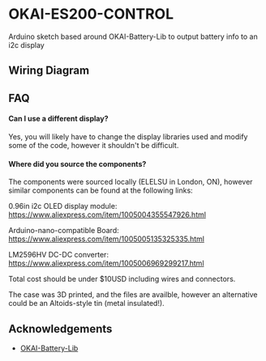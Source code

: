 
# OKAI-ES200-CONTROL

Arduino sketch based around OKAI-Battery-Lib to output battery info to an i2c display

## Wiring Diagram




## FAQ

#### Can I use a different display?

Yes, you will likely have to change the display libraries used and modify some of the code, however it shouldn't be difficult.

#### Where did you source the components?

The components were sourced locally (ELELSU in London, ON), however similar components can be found at the following links:

0.96in i2c OLED display module: https://www.aliexpress.com/item/1005004355547926.html

Arduino-nano-compatible Board: https://www.aliexpress.com/item/1005005135325335.html

LM2596HV DC-DC converter: https://www.aliexpress.com/item/1005006969299217.html

Total cost should be under $10USD including wires and connectors. 

The case was 3D printed, and the files are availble, however an alternative could be an Altoids-style tin (metal insulated!).


## Acknowledgements

 - [OKAI-Battery-Lib](https://github.com/jsutcliff/OKAI-Battery-Lib)


